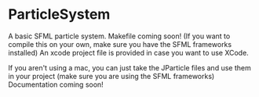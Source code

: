 # ParticleSystem
A basic SFML particle system.
Makefile coming soon! (If you want to compile this on your own, make sure you have the SFML frameworks installed)
An xcode project file is provided in case you want to use XCode.

If you aren't using a mac, you can just take the JParticle files and use them in your project (make sure you are using the SFML frameworks)
Documentation coming soon!

